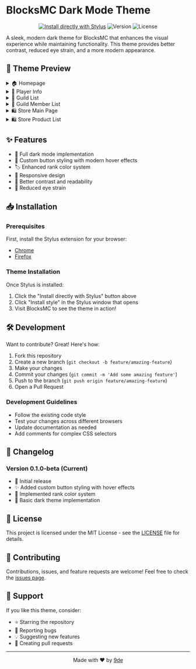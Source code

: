 # BlocksMC Dark Mode Theme

<div align="center">

[![Install directly with Stylus](https://img.shields.io/badge/Install%20directly%20with-Stylus-00adad.svg)](https://github.com/9de/blocksmcDarkMode/raw/refs/heads/main/style.user.css)
![Version](https://img.shields.io/badge/version-0.1.1--beta-blue)
![License](https://img.shields.io/badge/license-MIT-green)

</div>

A sleek, modern dark theme for BlocksMC that enhances the visual experience while maintaining functionality. This theme provides better contrast, reduced eye strain, and a more modern appearance.


## 👀 Theme Preview
<details>
<summary>🏠 Homepage</summary>
<div align="center">
  <table>
    <tr>
      <td align="center"><strong>Before</strong></td>
      <td align="center"><strong>After</strong></td>
    </tr>
    <tr>
      <td><img src="assets/previews/HomeBefore.png" alt="Homepage Before" width="400"/></td>
      <td><img src="assets/previews/homeAfter.png" alt="Homepage After" width="400"/></td>
    </tr>
  </table>
</div>
</details>

<details>
<summary>👤 Player Info</summary>
<div align="center">
  <table>
    <tr>
      <td align="center"><strong>Before</strong></td>
      <td align="center"><strong>After</strong></td>
    </tr>
    <tr>
      <td><img src="assets/previews/PlayerInfoBefore.png" alt="Player Info Before" width="400"/></td>
      <td><img src="assets/previews/PlayerInfoAfter.png" alt="Player Info After" width="400"/></td>
    </tr>
  </table>
</div>
</details>

<details>
<summary>👥 Guild List</summary>
<div align="center">
  <table>
    <tr>
      <td align="center"><strong>Before</strong></td>
      <td align="center"><strong>After</strong></td>
    </tr>
    <tr>
      <td><img src="assets/previews/GuildListBefore.png" alt="Guild List Before" width="400"/></td>
      <td><img src="assets/previews/GuildListAfter.png" alt="Guild List After" width="400"/></td>
    </tr>
  </table>
</div>
</details>

<details>
<summary>👥 Guild Member List</summary>
<div align="center">
  <table>
    <tr>
      <td align="center"><strong>Before</strong></td>
      <td align="center"><strong>After</strong></td>
    </tr>
    <tr>
      <td><img src="assets/previews/GuildMemberListBefore.png" alt="Guild Member List Before" width="400"/></td>
      <td><img src="assets/previews/GuildMemberListAfter.png" alt="Guild Member List After" width="400"/></td>
    </tr>
  </table>
</div>
</details>



<details>
<summary>🛍️ Store Main Page</summary>
<div align="center">
  <table>
    <tr>
      <td align="center"><strong>Before</strong></td>
      <td align="center"><strong>After</strong></td>
    </tr>
    <tr>
      <td><img src="assets/previews/StoreMainPageBefore.png" alt="Store Main Page Before" width="400"/></td>
      <td><img src="assets/previews/StoreMainPageAfter.png" alt="Store Main Page After" width="400"/></td>
    </tr>
  </table>
</div>
</details>

<details>
<summary>🛍️ Store Product List</summary>
<div align="center">
  <table>
    <tr>
      <td align="center"><strong>Before</strong></td>
      <td align="center"><strong>After</strong></td>
    </tr>
    <tr>
      <td><img src="assets/previews/storeproductlistbefore.png" alt="Store Product List Before" width="400"/></td>
      <td><img src="assets/previews/storeproductlistafter.png" alt="Store Product List After" width="400"/></td>
    </tr>
  </table>
</div>
</details>


## ✨ Features

- 🌙 Full dark mode implementation
- 🎨 Custom button styling with modern hover effects
- 🏷️ Enhanced rank color system
- 📱 Responsive design
- 🔧 Better contrast and readability
- 👀 Reduced eye strain

## 📥 Installation

### Prerequisites

First, install the Stylus extension for your browser:

- [Chrome](https://chrome.google.com/webstore/detail/stylus/clngdbkpkpeebahjckkjfobafhncgmne)
- [Firefox](https://addons.mozilla.org/firefox/addon/styl-us/)

### Theme Installation

Once Stylus is installed:

1. Click the "Install directly with Stylus" button above
2. Click "Install style" in the Stylus window that opens
3. Visit BlocksMC to see the theme in action!

## 🛠️ Development

Want to contribute? Great! Here's how:

1. Fork this repository
2. Create a new branch (`git checkout -b feature/amazing-feature`)
3. Make your changes
4. Commit your changes (`git commit -m 'Add some amazing feature'`)
5. Push to the branch (`git push origin feature/amazing-feature`)
6. Open a Pull Request

### Development Guidelines

- Follow the existing code style
- Test your changes across different browsers
- Update documentation as needed
- Add comments for complex CSS selectors

## 📝 Changelog

### Version 0.1.0-beta (Current)
- 🎉 Initial release
- ✨ Added custom button styling with hover effects
- 🎨 Implemented rank color system
- 🔧 Basic dark theme implementation

## 📄 License

This project is licensed under the MIT License - see the [LICENSE](LICENSE) file for details.

## 🤝 Contributing

Contributions, issues, and feature requests are welcome! Feel free to check the [issues page](https://github.com/9de/blocksmcDarkMode/issues).

## 💖 Support

If you like this theme, consider:
- ⭐ Starring the repository
- 🐛 Reporting bugs
- 💡 Suggesting new features
- 🔀 Creating pull requests

---

<div align="center">
Made with ❤️ by <a href="https://github.com/9de">9de</a>
</div>
